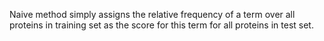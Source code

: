 Naive method simply assigns the relative frequency of a term over all proteins in training set as the score for this term for all proteins in test set.
